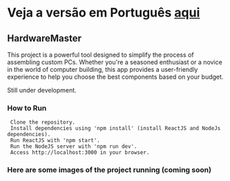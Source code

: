 # Veja a versão em Português <a href="README-ptbr.md">aqui</a>

## HardwareMaster

This project is a powerful tool designed to simplify the process of assembling custom PCs. Whether you're a seasoned enthusiast or a novice in the world of computer building, 
this app provides a user-friendly experience to help you choose the best components based on your budget.

Still under development.

### How to Run

     Clone the repository.
     Install dependencies using 'npm install' (install ReactJS and NodeJs dependencies).
     Run ReactJS with 'npm start'.
     Run the NodeJS server with 'npm run dev'.
     Access http://localhost:3000 in your browser.
    
### Here are some images of the project running (coming soon)
